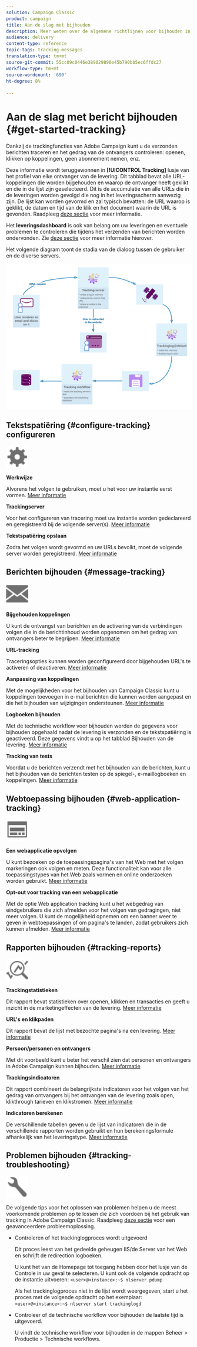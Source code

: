 ```yaml
---
solution: Campaign Classic
product: campaign
title: Aan de slag met bijhouden
description: Meer weten over de algemene richtlijnen voor bijhouden in Adobe Campaign Classic?
audience: delivery
content-type: reference
topic-tags: tracking-messages
translation-type: tm+mt
source-git-commit: 55cc09c0446e389029890e45b790bb5ec6ffdc27
workflow-type: tm+mt
source-wordcount: '690'
ht-degree: 8%

---
```



# Aan de slag met bericht bijhouden {#get-started-tracking}

Dankzij de trackingfuncties van Adobe Campaign kunt u de verzonden berichten traceren en het gedrag van de ontvangers controleren: openen, klikken op koppelingen, geen abonnement nemen, enz.

Deze informatie wordt teruggewonnen in **[!UICONTROL Tracking]** lusje van het profiel van elke ontvanger van de levering. Dit tabblad bevat alle URL-koppelingen die worden bijgehouden en waarop de ontvanger heeft geklikt en die in de lijst zijn geselecteerd. Dit is de accumulatie van alle URLs die in de leveringen worden gevolgd die nog in het leveringsscherm aanwezig zijn. De lijst kan worden gevormd en zal typisch bevatten: de URL waarop is geklikt, de datum en tijd van de klik en het document waarin de URL is gevonden. Raadpleeg [deze sectie](../../platform/using/editing-a-profile.md#tracking-tab) voor meer informatie.

Het **leveringsdashboard** is ook van belang om uw leveringen en eventuele problemen te controleren die tijdens het verzenden van berichten worden ondervonden. Zie [deze sectie](../../delivery/using/delivery-dashboard.md) voor meer informatie hierover.

Het volgende diagram toont de stadia van de dialoog tussen de gebruiker en de diverse servers.

![](assets/tracking-diagram.png)

## Tekstspatiëring {#configure-tracking} configureren

<img src="assets/do-not-localize/icon-configure.svg" width="60px">

**Werkwijze**

Alvorens het volgen te gebruiken, moet u het voor uw instantie eerst vormen. [Meer informatie](../../installation/using/deploying-an-instance.md#operating-principle)

**Trackingserver**

Voor het configureren van tracering moet uw instantie worden gedeclareerd en geregistreerd bij de volgende server(s). [Meer informatie](../../installation/using/deploying-an-instance.md#tracking-server)

**Tekstspatiëring opslaan**

Zodra het volgen wordt gevormd en uw URLs bevolkt, moet de volgende server worden geregistreerd. [Meer informatie](../../installation/using/deploying-an-instance.md#tracking-configuration#saving-tracking)

## Berichten bijhouden {#message-tracking}

<img src="assets/do-not-localize/icon-message-tracking.svg" width="60px">

**Bijgehouden koppelingen**

U kunt de ontvangst van berichten en de activering van de verbindingen volgen die in de berichtinhoud worden opgenomen om het gedrag van ontvangers beter te begrijpen. [Meer informatie](../../delivery/using/how-to-configure-tracked-links.md)

**URL-tracking**

Traceringsopties kunnen worden geconfigureerd door bijgehouden URL&#39;s te activeren of deactiveren. [Meer informatie](../../delivery/using/personalizing-url-tracking.md)

**Aanpassing van koppelingen**

Met de mogelijkheden voor het bijhouden van Campaign Classic kunt u koppelingen toevoegen in e-mailberichten die kunnen worden aangepast en die het bijhouden van wijzigingen ondersteunen. [Meer informatie](https://helpx.adobe.com/campaign/kb/tracking-personnalized-links.html)

**Logboeken bijhouden**

Met de technische workflow voor bijhouden worden de gegevens voor bijhouden opgehaald nadat de levering is verzonden en de tekstspatiëring is geactiveerd. Deze gegevens vindt u op het tabblad Bijhouden van de levering. [Meer informatie](../../delivery/using/accessing-the-tracking-logs.md)

**Tracking van tests**

Voordat u de berichten verzendt met het bijhouden van de berichten, kunt u het bijhouden van de berichten testen op de spiegel-, e-maillogboeken en koppelingen. [Meer informatie](../../delivery/using/testing-tracking.md)

## Webtoepassing bijhouden {#web-application-tracking}

<img src="assets/do-not-localize/icon-web-app.svg" width="60px">

**Een webapplicatie opvolgen**

U kunt bezoeken op de toepassingspagina&#39;s van het Web met het volgen markeringen ook volgen en meten. Deze functionaliteit kan voor alle toepassingstypes van het Web zoals vormen en online onderzoeken worden gebruikt. [Meer informatie](../../web/using/tracking-a-web-application.md)

**Opt-out voor tracking van een webapplicatie**

Met de optie Web application tracking kunt u het webgedrag van eindgebruikers die zich afmelden voor het volgen van gedragingen, niet meer volgen. U kunt de mogelijkheid opnemen om een banner weer te geven in webtoepassingen of om pagina&#39;s te landen, zodat gebruikers zich kunnen afmelden. [Meer informatie](../../web/using/web-application-tracking-opt-out.md)

## Rapporten bijhouden {#tracking-reports}

<img src="assets/do-not-localize/icon_monitor.svg" width="60px">

**Trackingstatistieken**

Dit rapport bevat statistieken over openen, klikken en transacties en geeft u inzicht in de marketingeffecten van de levering. [Meer informatie](../../reporting/using/delivery-reports.md#tracking-statistics)

**URL&#39;s en klikpaden**

Dit rapport bevat de lijst met bezochte pagina&#39;s na een levering. [Meer informatie](../../reporting/using/delivery-reports.md#urls-and-click-streams)

**Persoon/personen en ontvangers**

Met dit voorbeeld kunt u beter het verschil zien dat personen en ontvangers in Adobe Campaign kunnen bijhouden. [Meer informatie](../../reporting/using/person-people-recipients.md)

**Trackingsindicatoren**

Dit rapport combineert de belangrijkste indicatoren voor het volgen van het gedrag van ontvangers bij het ontvangen van de levering zoals open, klikthrough tarieven en klikstromen. [Meer informatie](../../reporting/using/delivery-reports.md#tracking-indicators)

**Indicatoren berekenen**

De verschillende tabellen geven u de lijst van indicatoren die in de verschillende rapporten worden gebruikt en hun berekeningsformule afhankelijk van het leveringstype. [Meer informatie](../../reporting/using/indicator-calculation.md)

## Problemen bijhouden {#tracking-troubleshooting}

<img src="assets/do-not-localize/icon-troubleshooting.svg" width="60px">

De volgende tips voor het oplossen van problemen helpen u de meest voorkomende problemen op te lossen die zich voordoen bij het gebruik van tracking in Adobe Campaign Classic. Raadpleeg [deze sectie](../../delivery/using/tracking-troubleshooting.md) voor een geavanceerdere probleemoplossing.

* Controleren of het trackinglogproces wordt uitgevoerd

   Dit proces leest van het gedeelde geheugen IIS/de Server van het Web en schrijft de redirection logboeken.

   U kunt het van de Homepage tot toegang hebben door het lusje van de Controle in uw geval te selecteren. U kunt ook de volgende opdracht op de instantie uitvoeren: `<user>@<instance>:~$ nlserver pdump`

   Als het trackinglogproces niet in de lijst wordt weergegeven, start u het proces met de volgende opdracht op het exemplaar: `<user>@<instance>:~$ nlserver start trackinglogd`

* Controleer of de technische workflow voor bijhouden de laatste tijd is uitgevoerd.

   U vindt de technische workflow voor bijhouden in de mappen Beheer > Productie > Technische workflows.
